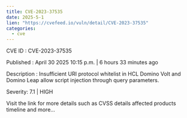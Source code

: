```yaml
---
title: CVE-2023-37535
date: 2025-5-1
lien: "https://cvefeed.io/vuln/detail/CVE-2023-37535"
categories:
  - cve
---
```


CVE ID : CVE-2023-37535

Published :  April 30
2025
10:15 p.m. | 6 hours
33 minutes ago

Description : Insufficient URI protocol whitelist in HCL Domino Volt and Domino Leap
allow script injection through query parameters.

Severity: 7.1 | HIGH

Visit the link for more details
such as CVSS details
affected products
timeline
and more...
